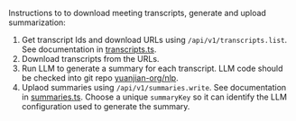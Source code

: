 
Instructions to to download meeting transcripts, generate and upload summarization:

1. Get transcript Ids and download URLs using `/api/v1/transcripts.list`. See documentation in [transcripts.ts](../src/api/routes/transcripts.ts).
1. Download transcripts from the URLs.
1. Run LLM to generate a summary for each transcript. LLM code should be checked into git repo [yuanjian-org/nlp](https://github.com/yuanjian-org/nlp).
1. Uplaod summaries using `/api/v1/summaries.write`. See documentation in [summaries.ts](../src/api/routes/summaries.ts).
   Choose a unique `summaryKey` so it can identify the LLM configuration used to generate the summary.
